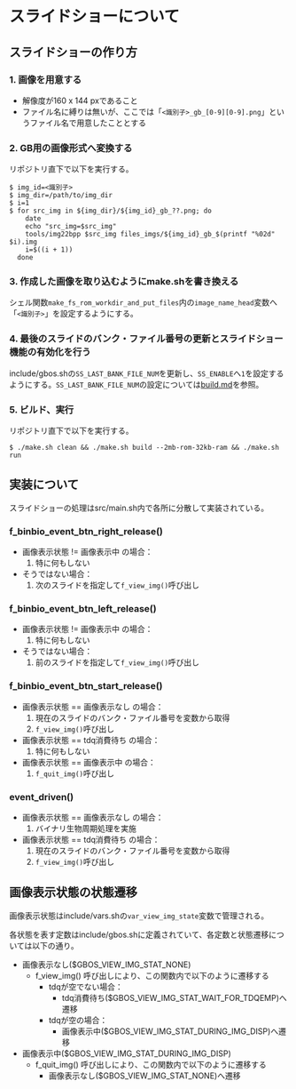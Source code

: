 # スライドショーについて
## スライドショーの作り方

### 1. 画像を用意する
- 解像度が160 x 144 pxであること
- ファイル名に縛りは無いが、ここでは「`<識別子>_gb_[0-9][0-9].png`」というファイル名で用意したこととする

### 2. GB用の画像形式へ変換する
リポジトリ直下で以下を実行する。
```Shell
$ img_id=<識別子>
$ img_dir=/path/to/img_dir
$ i=1
$ for src_img in ${img_dir}/${img_id}_gb_??.png; do
    date
    echo "src_img=$src_img"
    tools/img22bpp $src_img files_imgs/${img_id}_gb_$(printf "%02d" $i).img
    i=$((i + 1))
  done
```

### 3. 作成した画像を取り込むようにmake.shを書き換える
シェル関数`make_fs_rom_workdir_and_put_files`内の`image_name_head`変数へ「`<識別子>`」を設定するようにする。

### 4. 最後のスライドのバンク・ファイル番号の更新とスライドショー機能の有効化を行う
include/gbos.shの`SS_LAST_BANK_FILE_NUM`を更新し、`SS_ENABLE`へ`1`を設定するようにする。`SS_LAST_BANK_FILE_NUM`の設定については[build.md](build.md)を参照。

### 5. ビルド、実行
リポジトリ直下で以下を実行する。
```Shell
$ ./make.sh clean && ./make.sh build --2mb-rom-32kb-ram && ./make.sh run
````

## 実装について
スライドショーの処理はsrc/main.sh内で各所に分散して実装されている。

### f_binbio_event_btn_right_release()
- 画像表示状態 != 画像表示中 の場合：
  1. 特に何もしない
- そうではない場合：
  1. 次のスライドを指定して`f_view_img()`呼び出し

### f_binbio_event_btn_left_release()
- 画像表示状態 != 画像表示中 の場合：
  1. 特に何もしない
- そうではない場合：
  1. 前のスライドを指定して`f_view_img()`呼び出し

### f_binbio_event_btn_start_release()
- 画像表示状態 == 画像表示なし の場合：
  1. 現在のスライドのバンク・ファイル番号を変数から取得
  2. `f_view_img()`呼び出し
- 画像表示状態 == tdq消費待ち の場合：
  1. 特に何もしない
- 画像表示状態 == 画像表示中 の場合：
  1. `f_quit_img()`呼び出し

### event_driven()
- 画像表示状態 == 画像表示なし の場合：
  1. バイナリ生物周期処理を実施
- 画像表示状態 == tdq消費待ち の場合：
  1. 現在のスライドのバンク・ファイル番号を変数から取得
  2. `f_view_img()`呼び出し

## 画像表示状態の状態遷移
画像表示状態はinclude/vars.shの`var_view_img_state`変数で管理される。

各状態を表す定数はinclude/gbos.shに定義されていて、各定数と状態遷移については以下の通り。

- 画像表示なし($GBOS_VIEW_IMG_STAT_NONE)
  - f_view_img() 呼び出しにより、この関数内で以下のように遷移する
    - tdqが空でない場合：
      - tdq消費待ち($GBOS_VIEW_IMG_STAT_WAIT_FOR_TDQEMP)へ遷移
    - tdqが空の場合：
      - 画像表示中($GBOS_VIEW_IMG_STAT_DURING_IMG_DISP)へ遷移
- 画像表示中($GBOS_VIEW_IMG_STAT_DURING_IMG_DISP)
  - f_quit_img() 呼び出しにより、この関数内で以下のように遷移する
    - 画像表示なし($GBOS_VIEW_IMG_STAT_NONE)へ遷移
